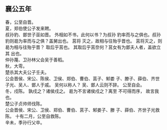 ## 襄公五年
春，公至自晋。  
夏，郑伯使公子发来聘。  
叔孙豹、鄫世子巫如晋。 外相如不书，此何以书？为叔孙
豹率而与之俱也。叔孙豹则曷为率而与之俱？盖舅出也。 莒将
灭之，故相与往殆乎晋也。 莒将灭之，则曷为相与往殆乎晋？
取后乎莒也。 其取后乎莒奈何？莒女有为鄫夫人者，盖欲立其
出也。  
仲孙蔑、卫孙林父会吴于善稻。  
秋，大雩。  
楚杀其大夫公子壬夫。  
公会晋侯、宋公、陈侯、卫侯、郑伯、曹伯、莒子、邾娄
子、滕子、薛伯、齐世子光、吴人、鄫人于戚。 吴何以称人？
吴、鄫人云则不辞。 公至自会。  
冬，戍陈。 孰戍之？诸侯戍之。 曷为不言诸侯戍之？离至
不可得而序， 故言我也。  
楚公子贞帅师伐陈。  
公会晋侯、宋公、卫侯、郑伯、曹伯、莒子、邾娄子、滕
子、薛伯、齐世子光救陈。 十有二月，公至自救陈。  
辛未，季孙行父卒。  

